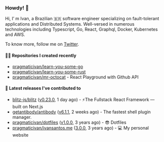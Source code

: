 ### Howdy! 🤠

Hi, I’ m Ivan, a Brazilian 🇧🇷 software engineer specializing on fault-tolerant applications and Distributed Systems. Well-versed in numerous technologies including Typescript, Go, React, Graphql, Docker, Kubernetes and AWS.

To know more, follow me on [Twitter](https://twitter.com/pragmaticivan).

#### 👨‍💻 Repositories I created recently

- [pragmaticivan/learn-you-some-go](https://github.com/pragmaticivan/learn-you-some-go)
- [pragmaticivan/learn-you-some-rust](https://github.com/pragmaticivan/learn-you-some-rust)
- [pragmaticivan/mr-octocat](https://github.com/pragmaticivan/mr-octocat) - React Playground with Github API

#### 🚀 Latest releases I've contributed to

- [blitz-js/blitz](https://github.com/blitz-js/blitz) ([v0.23.0](https://github.com/blitz-js/blitz/releases/tag/v0.23.0), 1 day ago) - ⚡️The Fullstack React Framework — built on Next.js
- [getantibody/antibody](https://github.com/getantibody/antibody) ([v6.1.1](https://github.com/getantibody/antibody/releases/tag/v6.1.1), 2 weeks ago) - The fastest shell plugin manager.
- [pragmaticivan/dotfiles](https://github.com/pragmaticivan/dotfiles) ([v1.0.0](https://github.com/pragmaticivan/dotfiles/releases/tag/v1.0.0), 3 years ago) - :sunglasses: Dotfiles
- [pragmaticivan/ivansantos.me](https://github.com/pragmaticivan/ivansantos.me) ([3.0.0](https://github.com/pragmaticivan/ivansantos.me/releases/tag/3.0.0), 3 years ago) - :computer: My personal website
